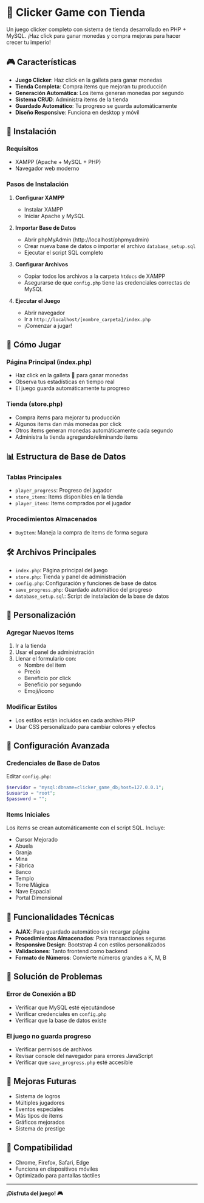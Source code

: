 # 🍪 Clicker Game con Tienda

Un juego clicker completo con sistema de tienda desarrollado en PHP + MySQL. ¡Haz click para ganar monedas y compra mejoras para hacer crecer tu imperio!

## 🎮 Características

- **Juego Clicker**: Haz click en la galleta para ganar monedas
- **Tienda Completa**: Compra items que mejoran tu producción
- **Generación Automática**: Los items generan monedas por segundo
- **Sistema CRUD**: Administra items de la tienda
- **Guardado Automático**: Tu progreso se guarda automáticamente
- **Diseño Responsive**: Funciona en desktop y móvil

## 🚀 Instalación

### Requisitos
- XAMPP (Apache + MySQL + PHP)
- Navegador web moderno

### Pasos de Instalación

1. **Configurar XAMPP**
   - Instalar XAMPP
   - Iniciar Apache y MySQL

2. **Importar Base de Datos**
   - Abrir phpMyAdmin (http://localhost/phpmyadmin)
   - Crear nueva base de datos o importar el archivo `database_setup.sql`
   - Ejecutar el script SQL completo

3. **Configurar Archivos**
   - Copiar todos los archivos a la carpeta `htdocs` de XAMPP
   - Asegurarse de que `config.php` tiene las credenciales correctas de MySQL

4. **Ejecutar el Juego**
   - Abrir navegador
   - Ir a `http://localhost/[nombre_carpeta]/index.php`
   - ¡Comenzar a jugar!

## 🎯 Cómo Jugar

### Página Principal (index.php)
- Haz click en la galleta 🍪 para ganar monedas
- Observa tus estadísticas en tiempo real
- El juego guarda automáticamente tu progreso

### Tienda (store.php)
- Compra items para mejorar tu producción
- Algunos items dan más monedas por click
- Otros items generan monedas automáticamente cada segundo
- Administra la tienda agregando/eliminando items

## 📊 Estructura de Base de Datos

### Tablas Principales
- `player_progress`: Progreso del jugador
- `store_items`: Items disponibles en la tienda
- `player_items`: Items comprados por el jugador

### Procedimientos Almacenados
- `BuyItem`: Maneja la compra de items de forma segura

## 🛠️ Archivos Principales

- `index.php`: Página principal del juego
- `store.php`: Tienda y panel de administración
- `config.php`: Configuración y funciones de base de datos
- `save_progress.php`: Guardado automático del progreso
- `database_setup.sql`: Script de instalación de la base de datos

## 🎨 Personalización

### Agregar Nuevos Items
1. Ir a la tienda
2. Usar el panel de administración
3. Llenar el formulario con:
   - Nombre del item
   - Precio
   - Beneficio por click
   - Beneficio por segundo
   - Emoji/icono

### Modificar Estilos
- Los estilos están incluidos en cada archivo PHP
- Usar CSS personalizado para cambiar colores y efectos

## 🔧 Configuración Avanzada

### Credenciales de Base de Datos
Editar `config.php`:
```php
$servidor = "mysql:dbname=clicker_game_db;host=127.0.0.1";
$usuario = "root";
$password = "";
```

### Items Iniciales
Los items se crean automáticamente con el script SQL. Incluye:
- Cursor Mejorado
- Abuela
- Granja
- Mina
- Fábrica
- Banco
- Templo
- Torre Mágica
- Nave Espacial
- Portal Dimensional

## 🎪 Funcionalidades Técnicas

- **AJAX**: Para guardado automático sin recargar página
- **Procedimientos Almacenados**: Para transacciones seguras
- **Responsive Design**: Bootstrap 4 con estilos personalizados
- **Validaciones**: Tanto frontend como backend
- **Formato de Números**: Convierte números grandes a K, M, B

## 🐛 Solución de Problemas

### Error de Conexión a BD
- Verificar que MySQL esté ejecutándose
- Verificar credenciales en `config.php`
- Verificar que la base de datos existe

### El juego no guarda progreso
- Verificar permisos de archivos
- Revisar console del navegador para errores JavaScript
- Verificar que `save_progress.php` esté accesible

## 🚀 Mejoras Futuras

- Sistema de logros
- Múltiples jugadores
- Eventos especiales
- Más tipos de items
- Gráficos mejorados
- Sistema de prestige

## 📱 Compatibilidad

- Chrome, Firefox, Safari, Edge
- Funciona en dispositivos móviles
- Optimizado para pantallas táctiles

---

**¡Disfruta del juego! 🎮**